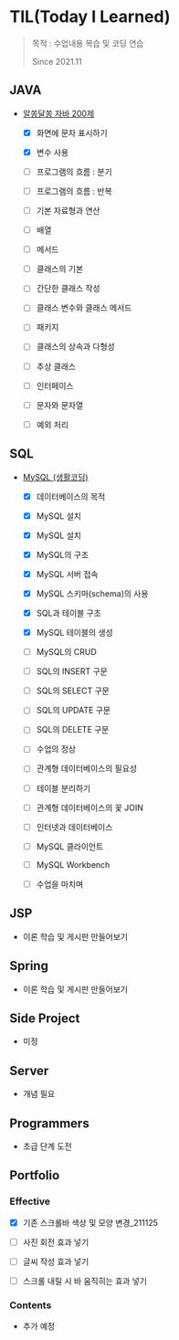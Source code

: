 # TIL(Today I Learned)

> 목적 : 수업내용 복습 및 코딩 연습
>
> Since 2021.11

## JAVA

- [알쏭달쏭 자바 200제](https://github.com/kwonohsun12/TIL/blob/c2a4de1450b698066b5d9f60fc467cd67d27fffe/JAVA/%EC%95%8C%EC%8F%AD%EB%8B%AC%EC%8F%AD%20%EC%9E%90%EB%B0%94%20200%EC%A0%9C.md)
  - [x] 화면에 문자 표시하기
  - [x] 변수 사용
  - [ ] 프로그램의 흐름 : 분기
  - [ ] 프로그램의 흐름 : 반복
  - [ ] 기본 자료형과 연산
  - [ ] 배열
  - [ ] 메서드
  - [ ] 클래스의 기본
  - [ ] 간단한 클래스 작성
  - [ ] 클래스 변수와 클래스 메서드
  - [ ] 패키지
  - [ ] 클래스의 상속과 다형성
  - [ ] 추상 클래스
  - [ ] 인터페이스
  - [ ] 문자와 문자열
  - [ ] 예외 처리



## SQL

- [MySQL (생활코딩)](https://github.com/kwonohsun12/TIL/blob/95cba3cb6cb8faef949f18eaaaac5196f7331992/SQL/MySQL/%EC%83%9D%ED%99%9C%EC%BD%94%EB%94%A9.md)
  - [x] 데이터베이스의 목적
  - [x] MySQL 설치
  - [x] MySQL 설치
  - [x] MySQL의 구조
  - [x] MySQL 서버 접속
  - [x] MySQL 스키마(schema)의 사용
  - [x] SQL과 테이블 구조
  - [x] MySQL 테이블의 생성
  - [ ] MySQL의 CRUD
  - [ ] SQL의 INSERT 구문
  - [ ] SQL의 SELECT 구문
  - [ ] SQL의 UPDATE 구문
  - [ ] SQL의 DELETE 구문
  - [ ] 수업의 정상
  - [ ] 관계형 데이터베이스의 필요성
  - [ ] 테이블 분리하기
  - [ ] 관계형 데이터베이스의 꽃 JOIN
  - [ ] 인터넷과 데이터베이스
  - [ ] MySQL 클라이언트
  - [ ] MySQL Workbench
  - [ ] 수업을 마치며




## JSP

- 이론 학습 및 게시판 만들어보기



## Spring

- 이론 학습 및 게시판 만들어보기



## Side Project

- 미정



## Server

- 개념 필요



## Programmers

- 초급 단계 도전



## Portfolio

### Effective

- [x] 기존 스크롤바 색상 및 모양 변경_211125

- [ ] 사진 회전 효과 넣기
- [ ] 글씨 작성 효과 넣기
- [ ] 스크롤 내릴 시 바 움직히는 효과 넣기

### Contents

- 추가 예정
